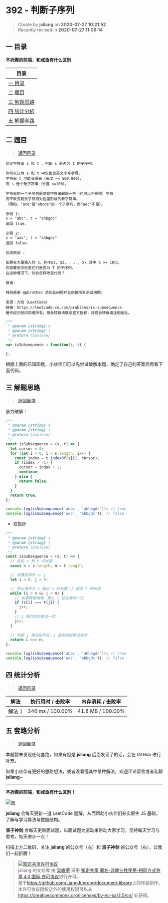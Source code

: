 392 - 判断子序列
===

> Create by **jsliang** on **2020-07-27 10:21:52**  
> Recently revised in **2020-07-27 11:06:14**  

## <a name="chapter-one" id="chapter-one"></a>一 目录

**不折腾的前端，和咸鱼有什么区别**

| 目录 |
| --- |
| [一 目录](#chapter-one) |
| <a name="catalog-chapter-two" id="catalog-chapter-two"></a>[二 题目](#chapter-two) |
| <a name="catalog-chapter-three" id="catalog-chapter-three"></a>[三 解题思路](#chapter-three) |
| <a name="catalog-chapter-four" id="catalog-chapter-four"></a>[四 统计分析](#chapter-four) |
| <a name="catalog-chapter-five" id="catalog-chapter-five"></a>[五 解题套路](#chapter-five) |

## <a name="chapter-two" id="chapter-two"></a>二 题目

> [返回目录](#chapter-one)

```
给定字符串 s 和 t ，判断 s 是否为 t 的子序列。

你可以认为 s 和 t 中仅包含英文小写字母。
字符串 t 可能会很长（长度 ~= 500,000），
而 s 是个短字符串（长度 <=100）。

字符串的一个子序列是原始字符串删除一些（也可以不删除）字符
而不改变剩余字符相对位置形成的新字符串。
（例如，"ace"是"abcde"的一个子序列，而"aec"不是）。

示例 1:
s = "abc", t = "ahbgdc"
返回 true.

示例 2:
s = "axc", t = "ahbgdc"
返回 false.

后续挑战 :

如果有大量输入的 S，称作S1, S2, ... , Sk 其中 k >= 10亿，
你需要依次检查它们是否为 T 的子序列。
在这种情况下，你会怎样改变代码？

致谢:

特别感谢 @pbrother 添加此问题并且创建所有测试用例。

来源：力扣（LeetCode）
链接：https://leetcode-cn.com/problems/is-subsequence
著作权归领扣网络所有。商业转载请联系官方授权，非商业转载请注明出处。
```

```js
/**
 * @param {string} s
 * @param {string} t
 * @return {boolean}
 */
var isSubsequence = function(s, t) {

};
```

根据上面的已知函数，小伙伴们可以先尝试破解本题，确定了自己的答案后再看下面代码。

## <a name="chapter-three" id="chapter-three"></a>三 解题思路

> [返回目录](#chapter-one)

暴力破解：

```js
/**
 * @param {string} s
 * @param {string} t
 * @return {boolean}
 */
const isSubsequence = (s, t) => {
  let cursor = 0;
  for (let i = 0; i < s.length; i++) {
    const index = t.indexOf(s[i], cursor);
    if (index > -1) {
      cursor = index + 1;
      continue;
    } else {
      return false;
    }
  }
  return true;
};

console.log(isSubsequence('abbc', 'ahbbgdc')); // true
console.log(isSubsequence('axc', 'ahbgdc')); // false
```

* 双指针

```js
/**
 * @param {string} s
 * @param {string} t
 * @return {boolean}
 */
const isSubsequence = (s, t) => {
  // 定位 s 和 t 的长度
  const n = s.length, m = t.length;

  // 设置双指针 i、j
  let i = 0, j = 0;

  // 终止条件为 i 超过 s 的长度；j 超过 t 的长度
  while (i < n && j < m) {
    // 如果两者相等，那么 i 往右移动一位
    if (s[i] === t[j]) {
      i++;
    }
    // j 每次向右移动一位
    j++;
  }
  
  // 判断 j 移动完毕后，i 是否刚好移动完毕
  return i === n;
};

console.log(isSubsequence('abbc', 'ahbbgdc')); // true
console.log(isSubsequence('axc', 'ahbgdc')); // false
```

## <a name="chapter-four" id="chapter-four"></a>四 统计分析

> [返回目录](#chapter-one)

| 解法 | 执行用时 / 击败率 | 内存消耗 / 击败率 |
| --- | --- | --- |
| 解法 1 | 240 ms / 100.00%  | 41.8 MB / 100.00% |

## <a name="chapter-five" id="chapter-five"></a>五 套路分析

> [返回目录](#chapter-one)

本题暂未发现任何套路，如果有但是 **jsliang** 后面发现了的话，会在 GitHub 进行补充。

如果小伙伴有更好的思路想法，或者没看懂其中某种解法，欢迎评论留言或者私聊 **jsliang**~

---

**不折腾的前端，和咸鱼有什么区别！**

![图](https://github.com/LiangJunrong/document-library/blob/master/public-repertory/img/z-index-small.png?raw=true)

**jsliang** 会每天更新一道 LeetCode 题解，从而帮助小伙伴们夯实原生 JS 基础，了解与学习算法与数据结构。

**浪子神剑** 会每天更新面试题，以面试题为驱动来带动大家学习，坚持每天学习与思考，每天进步一点！

扫描上方二维码，关注 **jsliang** 的公众号（左）和 **浪子神剑** 的公众号（右），让我们一起折腾！

> <a rel="license" href="http://creativecommons.org/licenses/by-nc-sa/4.0/"><img alt="知识共享许可协议" style="border-width:0" src="https://i.creativecommons.org/l/by-nc-sa/4.0/88x31.png" /></a><br /><span xmlns:dct="http://purl.org/dc/terms/" property="dct:title">jsliang 的文档库</span> 由 <a xmlns:cc="http://creativecommons.org/ns#" href="https://github.com/LiangJunrong/document-library" property="cc:attributionName" rel="cc:attributionURL">梁峻荣</a> 采用 <a rel="license" href="http://creativecommons.org/licenses/by-nc-sa/4.0/">知识共享 署名-非商业性使用-相同方式共享 4.0 国际 许可协议</a>进行许可。<br />基于<a xmlns:dct="http://purl.org/dc/terms/" href="https://github.com/LiangJunrong/document-library" rel="dct:source">https://github.com/LiangJunrong/document-library</a>上的作品创作。<br />本许可协议授权之外的使用权限可以从 <a xmlns:cc="http://creativecommons.org/ns#" href="https://creativecommons.org/licenses/by-nc-sa/2.5/cn/" rel="cc:morePermissions">https://creativecommons.org/licenses/by-nc-sa/2.5/cn/</a> 处获得。